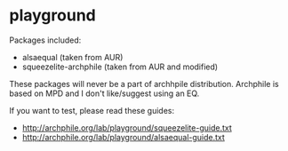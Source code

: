 playground
==========

Packages included:

- alsaequal (taken from AUR)
- squeezelite-archphile (taken from AUR and modified)

These packages will never be a part of archhpile distribution. Archphile is based on MPD and I don't like/suggest using an EQ.


If you want to test, please read these guides:

- http://archphile.org/lab/playground/squeezelite-guide.txt
- http://archphile.org/lab/playground/alsaequal-guide.txt

